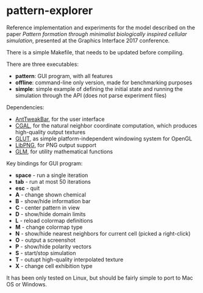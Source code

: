 # pattern-explorer
Reference implementation and experiments for the model described on the paper *Pattern formation through minimalist biologically inspired cellular simulation*, presented at the Graphics Interface 2017 conference.

There is a simple Makefile, that needs to be updated before compiling.

There are three executables:

  * **pattern**: GUI program, with all features
  * **offline**: command-line only version, made for benchmarking purposes
  * **simple**: simple example of defining the initial state and running the simulation through the API (does not parse experiment files)

Dependencies:

  * [AntTweakBar](http://anttweakbar.sourceforge.net/), for the user interface
  * [CGAL](http://www.cgal.org/), for the natural neighbor coordinate computation, which produces high-quality output textures
  * [GLUT](http://freeglut.sourceforge.net/), as simple platform-independent windowing system for OpenGL
  * [LibPNG](http://www.libpng.org/), for PNG output support
  * [GLM](http://glm.g-truc.net/), for utility mathematical functions

Key bindings for GUI program:

  * **space** - run a single iteration
  * **tab** - run at most 50 iterations
  * **esc** - quit
  * **A** - change shown chemical
  * **B** - show/hide information bar
  * **C** - center pattern in view
  * **D** - show/hide domain limits
  * **L** - reload colormap definitions
  * **M** - change colormap type
  * **N** - show/hide nearest neighbors for current cell (picked a right-click)
  * **O** - output a screenshot
  * **P** - show/hide polarity vectors
  * **S** - start/stop simulation
  * **T** - outupt high-quality interpolated texture
  * **X** - change cell exhibition type

It has been only tested on Linux, but should be fairly simple to port to Mac OS or Windows.
